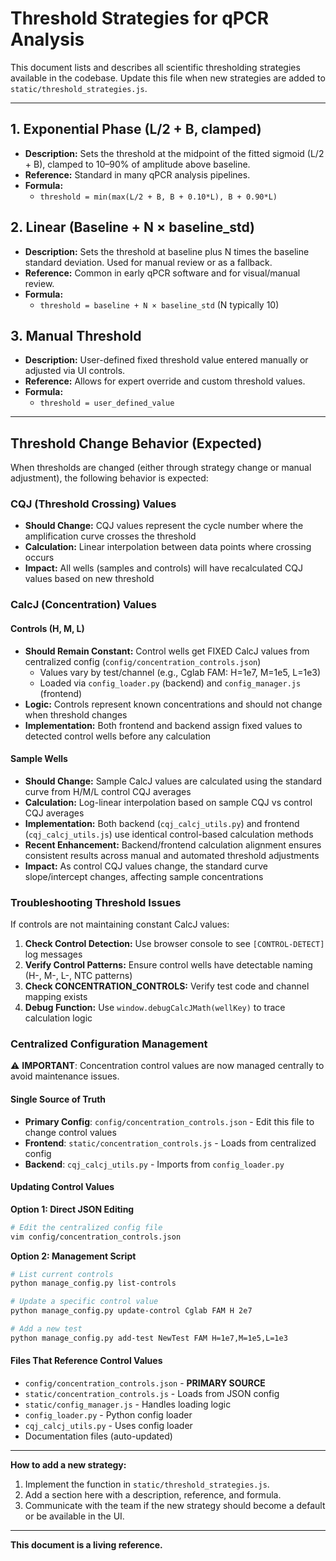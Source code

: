 # Threshold Strategies for qPCR Analysis

This document lists and describes all scientific thresholding strategies available in the codebase. Update this file when new strategies are added to `static/threshold_strategies.js`.

---

## 1. Exponential Phase (L/2 + B, clamped)
- **Description:** Sets the threshold at the midpoint of the fitted sigmoid (L/2 + B), clamped to 10–90% of amplitude above baseline.
- **Reference:** Standard in many qPCR analysis pipelines.
- **Formula:**
  - `threshold = min(max(L/2 + B, B + 0.10*L), B + 0.90*L)`

## 2. Linear (Baseline + N × baseline_std)
- **Description:** Sets the threshold at baseline plus N times the baseline standard deviation. Used for manual review or as a fallback.
- **Reference:** Common in early qPCR software and for visual/manual review.
- **Formula:**
  - `threshold = baseline + N × baseline_std` (N typically 10)

## 3. Manual Threshold
- **Description:** User-defined fixed threshold value entered manually or adjusted via UI controls.
- **Reference:** Allows for expert override and custom threshold values.
- **Formula:**
  - `threshold = user_defined_value`

---

## Threshold Change Behavior (Expected)

When thresholds are changed (either through strategy change or manual adjustment), the following behavior is expected:

### CQJ (Threshold Crossing) Values
- **Should Change:** CQJ values represent the cycle number where the amplification curve crosses the threshold
- **Calculation:** Linear interpolation between data points where crossing occurs
- **Impact:** All wells (samples and controls) will have recalculated CQJ values based on new threshold

### CalcJ (Concentration) Values

#### Controls (H, M, L)
- **Should Remain Constant:** Control wells get FIXED CalcJ values from centralized config (`config/concentration_controls.json`)
  - Values vary by test/channel (e.g., Cglab FAM: H=1e7, M=1e5, L=1e3)
  - Loaded via `config_loader.py` (backend) and `config_manager.js` (frontend)
- **Logic:** Controls represent known concentrations and should not change when threshold changes
- **Implementation:** Both frontend and backend assign fixed values to detected control wells before any calculation

#### Sample Wells
- **Should Change:** Sample CalcJ values are calculated using the standard curve from H/M/L control CQJ averages
- **Calculation:** Log-linear interpolation based on sample CQJ vs control CQJ averages
- **Implementation:** Both backend (`cqj_calcj_utils.py`) and frontend (`cqj_calcj_utils.js`) use identical control-based calculation methods
- **Recent Enhancement:** Backend/frontend calculation alignment ensures consistent results across manual and automated threshold adjustments
- **Impact:** As control CQJ values change, the standard curve slope/intercept changes, affecting sample concentrations

### Troubleshooting Threshold Issues

If controls are not maintaining constant CalcJ values:

1. **Check Control Detection:** Use browser console to see `[CONTROL-DETECT]` log messages
2. **Verify Control Patterns:** Ensure control wells have detectable naming (H-, M-, L-, NTC patterns)
3. **Check CONCENTRATION_CONTROLS:** Verify test code and channel mapping exists
4. **Debug Function:** Use `window.debugCalcJMath(wellKey)` to trace calculation logic

### Centralized Configuration Management

⚠️ **IMPORTANT**: Concentration control values are now managed centrally to avoid maintenance issues.

#### Single Source of Truth
- **Primary Config**: `config/concentration_controls.json` - Edit this file to change control values
- **Frontend**: `static/concentration_controls.js` - Loads from centralized config  
- **Backend**: `cqj_calcj_utils.py` - Imports from `config_loader.py`

#### Updating Control Values

**Option 1: Direct JSON Editing**
```bash
# Edit the centralized config file
vim config/concentration_controls.json
```

**Option 2: Management Script**
```bash
# List current controls
python manage_config.py list-controls

# Update a specific control value
python manage_config.py update-control Cglab FAM H 2e7

# Add a new test
python manage_config.py add-test NewTest FAM H=1e7,M=1e5,L=1e3
```

#### Files That Reference Control Values
- `config/concentration_controls.json` - **PRIMARY SOURCE** 
- `static/concentration_controls.js` - Loads from JSON config
- `static/config_manager.js` - Handles loading logic
- `config_loader.py` - Python config loader
- `cqj_calcj_utils.py` - Uses config loader
- Documentation files (auto-updated)

---

**How to add a new strategy:**
1. Implement the function in `static/threshold_strategies.js`.
2. Add a section here with a description, reference, and formula.
3. Communicate with the team if the new strategy should become a default or be available in the UI.

---

**This document is a living reference.**
